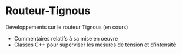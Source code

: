 # Routeur-Tignous
Développements sur le routeur Tignous (en cours)
- Commentaires relatifs à sa mise en oeuvre
- Classes C++ pour superviser les mesures de tension et d'intensité
